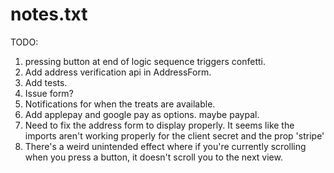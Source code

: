 # notes.txt

TODO:
1. pressing button at end of logic sequence triggers confetti. 
2. Add address verification api in AddressForm.
3. Add tests.
4. Issue form?
5. Notifications for when the treats are available.
6. Add applepay and google pay as options. maybe paypal.
7. Need to fix the address form to display properly. It seems like the imports aren't working properly for the client secret and the prop 'stripe'
8. There's a weird unintended effect where if you're currently scrolling when you press a button, it doesn't scroll you to the next view.


